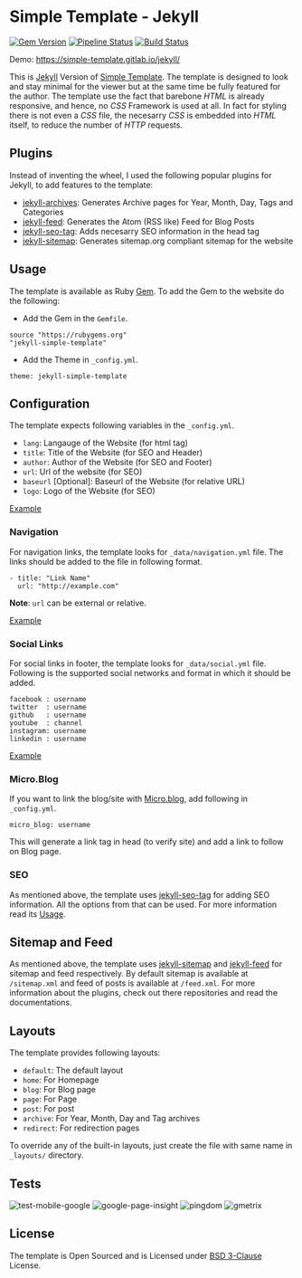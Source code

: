 # Simple Template - Jekyll

[![Gem
Version](https://badge.fury.io/rb/jekyll-simple-template.svg)](https://badge.fury.io/rb/jekyll-simple-template)
[![Pipeline
Status](https://gitlab.com/simple-template/jekyll/badges/master/build.svg)](https://gitlab.com/simple-template/jekyll/pipelines)
[![Build
Status](https://travis-ci.org/simple-template/jekyll.svg?branch=master)](https://travis-ci.org/simple-template/jekyll)

Demo:  https://simple-template.gitlab.io/jekyll/

This is [Jekyll](https://jekyllrb.com/) Version of [Simple
Template](https://simple-template.gitlab.io/). The template is designed to look
and stay minimal for the viewer but at the same time be fully featured for the
author. The template use the fact that barebone *HTML* is already responsive,
and hence, no *CSS* Framework is used at all. In fact for styling there is not
even a *CSS* file, the necesarry *CSS* is embedded into *HTML* itself, to
reduce the number of *HTTP* requests.

## Plugins

Instead of inventing the wheel, I used the following popular plugins for Jekyll,
to add features to the template:

* [jekyll-archives](https://github.com/jekyll/jekyll-archives): Generates
  Archive pages for Year, Month, Day, Tags and Categories
* [jekyll-feed](https://github.com/jekyll/jekyll-feed): Generates the Atom (RSS
  like) Feed for Blog Posts
* [jekyll-seo-tag](https://github.com/jekyll/jekyll-seo-tag): Adds necesarry
  SEO information in the head tag
* [jekyll-sitemap](https://github.com/jekyll/jekyll-sitemap): Generates
  sitemap.org compliant sitemap for the website

## Usage

The template is available as Ruby
[Gem](https://rubygems.org/gems/jekyll-simple-template/). To add the Gem to the
website do the following:

* Add the Gem in the `Gemfile`.

```
source "https://rubygems.org"
"jekyll-simple-template"
```

* Add the Theme in `_config.yml`.

```
theme: jekyll-simple-template
```

## Configuration

The template expects following variables in the `_config.yml`.

* `lang`: Langauge of the Website (for html tag)
* `title`: Title of the Website (for SEO and Header)
* `author`: Author of the Website (for SEO and Footer)
* `url`: Url of the website (for SEO)
* `baseurl` [Optional]: Baseurl of the Website (for relative URL)
* `logo`: Logo of the Website (for SEO)

[Example](https://github.com/simple-template/jekyll/blob/master/_config.yml)

### Navigation

For navigation links, the template looks for `_data/navigation.yml` file. The
links should be added to the file in following format.

```
- title: "Link Name"
  url: "http://example.com"
```

**Note**: `url` can be external or relative.

[Example](https://github.com/simple-template/jekyll/blob/master/_data/navigation.yml)

### Social Links

For social links in footer, the template looks for `_data/social.yml` file.
Following is the supported social networks and format in which it should be
added.

```
facebook : username
twitter  : username
github   : username
youtube  : channel
instagram: username
linkedin : username
```

[Example](https://github.com/simple-template/jekyll/blob/master/_data/social.yml)

### Micro.Blog

If you want to link the blog/site with [Micro.blog](https://micro.blog), add
following in `_config.yml`.

```
micro_blog: username
```

This will generate a link tag in head (to verify site) and add a link to follow
on Blog page.

### SEO

As mentioned above, the template uses
[jekyll-seo-tag](https://github.com/jekyll/jekyll-seo-tag/) for adding SEO
information. All the options from that can be used. For more information read
its [Usage](https://github.com/jekyll/jekyll-seo-tag/blob/master/docs/usage.md).

## Sitemap and Feed

As mentioned above, the template uses
[jekyll-sitemap](https://github.com/jekyll/jekyll-sitemap/) and
[jekyll-feed](https://github.com/jekyll/jekyll-feed) for sitemap and feed
respectively. By default sitemap is available at `/sitemap.xml` and feed of
posts is available at `/feed.xml`. For more information about the plugins, check
out there repositories and read the documentations.

## Layouts

The template provides following layouts:

* `default`: The default layout
* `home`: For Homepage
* `blog`: For Blog page
* `page`: For Page
* `post`: For post
* `archive`: For Year, Month, Day and Tag archives
* `redirect`: For redirection pages

To override any of the built-in layouts, just create the file with same name in
`_layouts/` directory.

## Tests

![test-mobile-google](https://user-images.githubusercontent.com/18071765/40238615-55783f0a-5ad1-11e8-9c8d-c1e99111da50.png)
![google-page-insight](https://user-images.githubusercontent.com/18071765/40238657-785851ea-5ad1-11e8-9a63-ef8d02e70d93.png)
![pingdom](https://user-images.githubusercontent.com/18071765/40238692-8ff7f3a0-5ad1-11e8-9ff3-3bece94bcc3c.png)
![gmetrix](https://user-images.githubusercontent.com/18071765/40238706-9c2535c0-5ad1-11e8-9db8-293d18205750.png)

## License

The template is Open Sourced and is Licensed under [BSD
3-Clause](https://github.com/simple-template/jekyll/blob/master/LICENSE)
License.
